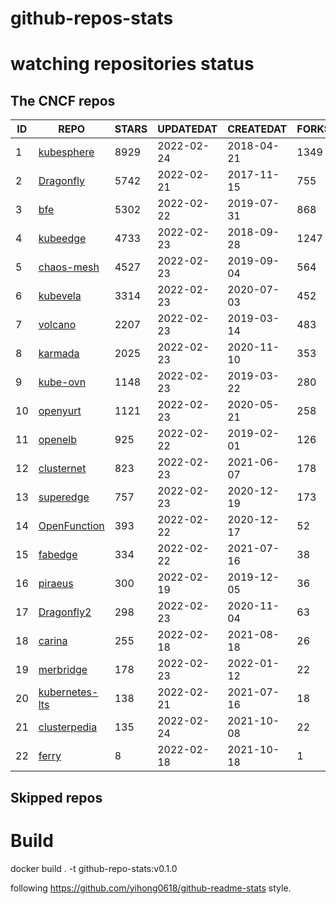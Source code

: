# github-repos-stats

# watching repositories status
<!--START_SECTION:github_repos-->
## The CNCF repos
| ID |                              REPO                               | STARS | UPDATEDAT  | CREATEDAT  | FORKSCOUNT |
|----|-----------------------------------------------------------------|-------|------------|------------|------------|
|  1 | [kubesphere](https://github.com/kubesphere/kubesphere)          |  8929 | 2022-02-24 | 2018-04-21 |       1349 |
|  2 | [Dragonfly](https://github.com/dragonflyoss/Dragonfly)          |  5742 | 2022-02-21 | 2017-11-15 |        755 |
|  3 | [bfe](https://github.com/bfenetworks/bfe)                       |  5302 | 2022-02-22 | 2019-07-31 |        868 |
|  4 | [kubeedge](https://github.com/kubeedge/kubeedge)                |  4733 | 2022-02-23 | 2018-09-28 |       1247 |
|  5 | [chaos-mesh](https://github.com/chaos-mesh/chaos-mesh)          |  4527 | 2022-02-23 | 2019-09-04 |        564 |
|  6 | [kubevela](https://github.com/oam-dev/kubevela)                 |  3314 | 2022-02-23 | 2020-07-03 |        452 |
|  7 | [volcano](https://github.com/volcano-sh/volcano)                |  2207 | 2022-02-23 | 2019-03-14 |        483 |
|  8 | [karmada](https://github.com/karmada-io/karmada)                |  2025 | 2022-02-23 | 2020-11-10 |        353 |
|  9 | [kube-ovn](https://github.com/kubeovn/kube-ovn)                 |  1148 | 2022-02-23 | 2019-03-22 |        280 |
| 10 | [openyurt](https://github.com/openyurtio/openyurt)              |  1121 | 2022-02-23 | 2020-05-21 |        258 |
| 11 | [openelb](https://github.com/openelb/openelb)                   |   925 | 2022-02-22 | 2019-02-01 |        126 |
| 12 | [clusternet](https://github.com/clusternet/clusternet)          |   823 | 2022-02-23 | 2021-06-07 |        178 |
| 13 | [superedge](https://github.com/superedge/superedge)             |   757 | 2022-02-23 | 2020-12-19 |        173 |
| 14 | [OpenFunction](https://github.com/OpenFunction/OpenFunction)    |   393 | 2022-02-22 | 2020-12-17 |         52 |
| 15 | [fabedge](https://github.com/FabEdge/fabedge)                   |   334 | 2022-02-22 | 2021-07-16 |         38 |
| 16 | [piraeus](https://github.com/piraeusdatastore/piraeus)          |   300 | 2022-02-19 | 2019-12-05 |         36 |
| 17 | [Dragonfly2](https://github.com/dragonflyoss/Dragonfly2)        |   298 | 2022-02-23 | 2020-11-04 |         63 |
| 18 | [carina](https://github.com/carina-io/carina)                   |   255 | 2022-02-18 | 2021-08-18 |         26 |
| 19 | [merbridge](https://github.com/merbridge/merbridge)             |   178 | 2022-02-23 | 2022-01-12 |         22 |
| 20 | [kubernetes-lts](https://github.com/klts-io/kubernetes-lts)     |   138 | 2022-02-21 | 2021-07-16 |         18 |
| 21 | [clusterpedia](https://github.com/clusterpedia-io/clusterpedia) |   135 | 2022-02-24 | 2021-10-08 |         22 |
| 22 | [ferry](https://github.com/ferry-proxy/ferry)                   |     8 | 2022-02-18 | 2021-10-18 |          1 |



## Skipped repos
<!--END_SECTION:github_repos-->

# Build

docker build . -t github-repo-stats:v0.1.0

following https://github.com/yihong0618/github-readme-stats style.
